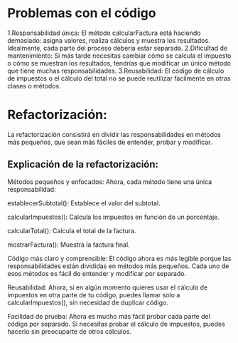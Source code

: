 # Problemas con el código 

1.Responsabilidad única: El método calcularFactura está haciendo demasiado: asigna valores, realiza cálculos y muestra los resultados. Idealmente, cada parte del proceso debería estar separada.
2.Dificultad de mantenimiento: Si más tarde necesitas cambiar cómo se calcula el impuesto o cómo se muestran los resultados, tendrías que modificar un único método que tiene muchas responsabilidades.
3.Reusabilidad: El código de cálculo de impuestos o el cálculo del total no se puede reutilizar fácilmente en otras clases o métodos.

# Refactorización:
La refactorización consistirá en dividir las responsabilidades en métodos más pequeños, que sean más fáciles de entender, probar y modificar.

## Explicación de la refactorización:
Métodos pequeños y enfocados: Ahora, cada método tiene una única responsabilidad:

establecerSubtotal(): Establece el valor del subtotal.

calcularImpuestos(): Calcula los impuestos en función de un porcentaje.

calcularTotal(): Calcula el total de la factura.

mostrarFactura(): Muestra la factura final.

Código más claro y comprensible: El código ahora es más legible porque las responsabilidades están divididas en métodos más pequeños. Cada uno de esos métodos es fácil de entender y modificar por separado.

Reusabilidad: Ahora, si en algún momento quieres usar el cálculo de impuestos en otra parte de tu código, puedes llamar solo a calcularImpuestos(), sin necesidad de duplicar código.

Facilidad de prueba: Ahora es mucho más fácil probar cada parte del código por separado. Si necesitas probar el cálculo de impuestos, puedes hacerlo sin preocuparte de otros cálculos.